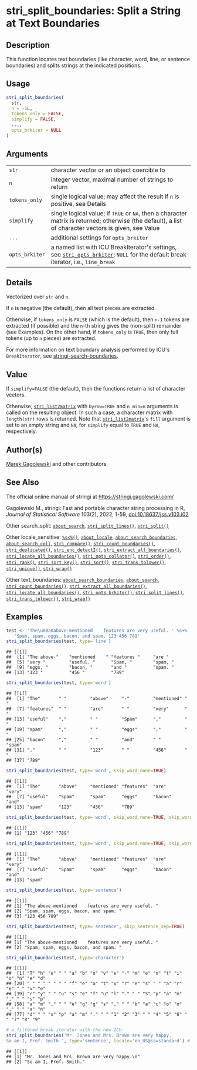 # stri_split_boundaries: Split a String at Text Boundaries

## Description

This function locates text boundaries (like character, word, line, or sentence boundaries) and splits strings at the indicated positions.

## Usage

``` r
stri_split_boundaries(
  str,
  n = -1L,
  tokens_only = FALSE,
  simplify = FALSE,
  ...,
  opts_brkiter = NULL
)
```

## Arguments

|                |                                                                                                                                                                                      |
|----------------|--------------------------------------------------------------------------------------------------------------------------------------------------------------------------------------|
| `str`          | character vector or an object coercible to                                                                                                                                           |
| `n`            | integer vector, maximal number of strings to return                                                                                                                                  |
| `tokens_only`  | single logical value; may affect the result if `n` is positive, see Details                                                                                                          |
| `simplify`     | single logical value; if `TRUE` or `NA`, then a character matrix is returned; otherwise (the default), a list of character vectors is given, see Value                               |
| `...`          | additional settings for `opts_brkiter`                                                                                                                                               |
| `opts_brkiter` | a named list with <span class="pkg">ICU</span> BreakIterator\'s settings, see [`stri_opts_brkiter`](stri_opts_brkiter.md); `NULL` for the default break iterator, i.e., `line_break` |

## Details

Vectorized over `str` and `n`.

If `n` is negative (the default), then all text pieces are extracted.

Otherwise, if `tokens_only` is `FALSE` (which is the default), then `n-1` tokens are extracted (if possible) and the `n`-th string gives the (non-split) remainder (see Examples). On the other hand, if `tokens_only` is `TRUE`, then only full tokens (up to `n` pieces) are extracted.

For more information on text boundary analysis performed by <span class="pkg">ICU</span>\'s `BreakIterator`, see [stringi-search-boundaries](about_search_boundaries.md).

## Value

If `simplify=FALSE` (the default), then the functions return a list of character vectors.

Otherwise, [`stri_list2matrix`](stri_list2matrix.md) with `byrow=TRUE` and `n_min=n` arguments is called on the resulting object. In such a case, a character matrix with `length(str)` rows is returned. Note that [`stri_list2matrix`](stri_list2matrix.md)\'s `fill` argument is set to an empty string and `NA`, for `simplify` equal to `TRUE` and `NA`, respectively.

## Author(s)

[Marek Gagolewski](https://www.gagolewski.com/) and other contributors

## See Also

The official online manual of <span class="pkg">stringi</span> at <https://stringi.gagolewski.com/>

Gagolewski M., <span class="pkg">stringi</span>: Fast and portable character string processing in R, *Journal of Statistical Software* 103(2), 2022, 1-59, [doi:10.18637/jss.v103.i02](https://doi.org/10.18637/jss.v103.i02)

Other search_split: [`about_search`](about_search.md), [`stri_split_lines()`](stri_split_lines.md), [`stri_split()`](stri_split.md)

Other locale_sensitive: [`%s<%()`](+25s+3C+25.md), [`about_locale`](about_locale.md), [`about_search_boundaries`](about_search_boundaries.md), [`about_search_coll`](about_search_coll.md), [`stri_compare()`](stri_compare.md), [`stri_count_boundaries()`](stri_count_boundaries.md), [`stri_duplicated()`](stri_duplicated.md), [`stri_enc_detect2()`](stri_enc_detect2.md), [`stri_extract_all_boundaries()`](stri_extract_boundaries.md), [`stri_locate_all_boundaries()`](stri_locate_boundaries.md), [`stri_opts_collator()`](stri_opts_collator.md), [`stri_order()`](stri_order.md), [`stri_rank()`](stri_rank.md), [`stri_sort_key()`](stri_sort_key.md), [`stri_sort()`](stri_sort.md), [`stri_trans_tolower()`](stri_trans_casemap.md), [`stri_unique()`](stri_unique.md), [`stri_wrap()`](stri_wrap.md)

Other text_boundaries: [`about_search_boundaries`](about_search_boundaries.md), [`about_search`](about_search.md), [`stri_count_boundaries()`](stri_count_boundaries.md), [`stri_extract_all_boundaries()`](stri_extract_boundaries.md), [`stri_locate_all_boundaries()`](stri_locate_boundaries.md), [`stri_opts_brkiter()`](stri_opts_brkiter.md), [`stri_split_lines()`](stri_split_lines.md), [`stri_trans_tolower()`](stri_trans_casemap.md), [`stri_wrap()`](stri_wrap.md)

## Examples




```r
test <- 'The\u00a0above-mentioned    features are very useful. ' %s+%
   'Spam, spam, eggs, bacon, and spam. 123 456 789'
stri_split_boundaries(test, type='line')
```

```
## [[1]]
##  [1] "The above-"    "mentioned    " "features "     "are "         
##  [5] "very "         "useful. "      "Spam, "        "spam, "       
##  [9] "eggs, "        "bacon, "       "and "          "spam. "       
## [13] "123 "          "456 "          "789"
```

```r
stri_split_boundaries(test, type='word')
```

```
## [[1]]
##  [1] "The"       " "         "above"     "-"         "mentioned" "    "     
##  [7] "features"  " "         "are"       " "         "very"      " "        
## [13] "useful"    "."         " "         "Spam"      ","         " "        
## [19] "spam"      ","         " "         "eggs"      ","         " "        
## [25] "bacon"     ","         " "         "and"       " "         "spam"     
## [31] "."         " "         "123"       " "         "456"       " "        
## [37] "789"
```

```r
stri_split_boundaries(test, type='word', skip_word_none=TRUE)
```

```
## [[1]]
##  [1] "The"       "above"     "mentioned" "features"  "are"       "very"     
##  [7] "useful"    "Spam"      "spam"      "eggs"      "bacon"     "and"      
## [13] "spam"      "123"       "456"       "789"
```

```r
stri_split_boundaries(test, type='word', skip_word_none=TRUE, skip_word_letter=TRUE)
```

```
## [[1]]
## [1] "123" "456" "789"
```

```r
stri_split_boundaries(test, type='word', skip_word_none=TRUE, skip_word_number=TRUE)
```

```
## [[1]]
##  [1] "The"       "above"     "mentioned" "features"  "are"       "very"     
##  [7] "useful"    "Spam"      "spam"      "eggs"      "bacon"     "and"      
## [13] "spam"
```

```r
stri_split_boundaries(test, type='sentence')
```

```
## [[1]]
## [1] "The above-mentioned    features are very useful. "
## [2] "Spam, spam, eggs, bacon, and spam. "              
## [3] "123 456 789"
```

```r
stri_split_boundaries(test, type='sentence', skip_sentence_sep=TRUE)
```

```
## [[1]]
## [1] "The above-mentioned    features are very useful. "
## [2] "Spam, spam, eggs, bacon, and spam. "
```

```r
stri_split_boundaries(test, type='character')
```

```
## [[1]]
##  [1] "T" "h" "e" " " "a" "b" "o" "v" "e" "-" "m" "e" "n" "t" "i" "o" "n" "e" "d"
## [20] " " " " " " " " "f" "e" "a" "t" "u" "r" "e" "s" " " "a" "r" "e" " " "v" "e"
## [39] "r" "y" " " "u" "s" "e" "f" "u" "l" "." " " "S" "p" "a" "m" "," " " "s" "p"
## [58] "a" "m" "," " " "e" "g" "g" "s" "," " " "b" "a" "c" "o" "n" "," " " "a" "n"
## [77] "d" " " "s" "p" "a" "m" "." " " "1" "2" "3" " " "4" "5" "6" " " "7" "8" "9"
```

```r
# a filtered break iterator with the new ICU:
stri_split_boundaries('Mr. Jones and Mrs. Brown are very happy.
So am I, Prof. Smith.', type='sentence', locale='en_US@ss=standard') # ICU >= 56 only
```

```
## [[1]]
## [1] "Mr. Jones and Mrs. Brown are very happy.\n"
## [2] "So am I, Prof. Smith."
```
